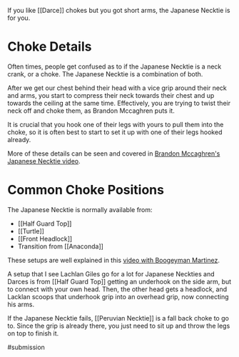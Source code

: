 If you like [[Darce]] chokes but you got short arms, the Japanese Necktie is for you.

# Choke Details

Often times, people get confused as to if the Japanese Necktie is a neck crank, or a choke. The Japanese Necktie is a combination of both.

After we get our chest behind their head with a vice grip around their neck and arms, you start to compress their neck towards their chest and up towards the ceiling at the same time. Effectively, you are trying to twist their neck off and choke them, as Brandon Mccaghren puts it.

It is crucial that you hook one of their legs with yours to pull them into the choke, so it is often best to start to set it up with one of their legs hooked already. 

More of these details can be seen and covered in [Brandon Mccaghren's Japanese Necktie video](https://youtu.be/9ayYUGACAQs).
# Common Choke Positions

The Japanese Necktie is normally available from:

- [[Half Guard Top]]
- [[Turtle]]
- [[Front Headlock]]
- Transition from [[Anaconda]]

These setups are well explained in this [video with Boogeyman Martinez](https://youtu.be/cQm0ODX7fbc).

A setup that I see Lachlan Giles go for a lot for Japanese Neckties and Darces is from [[Half Guard Top]] getting an underhook on the side arm, but to connect with your own head. Then, the other head gets a headlock, and Lacklan scoops that underhook grip into an overhead grip, now connecting his arms.

If the Japanese Necktie fails, [[Peruvian Necktie]] is a fall back choke to go to. Since the grip is already there, you just need to sit up and throw the legs on top to finish it.


#submission 